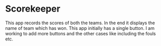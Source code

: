 # Scorekeeper
This app records the scores of both the teams. In the end it displays the name of team which has won.
This app initially has a single button.
I am working to add more buttons and the other cases like including the fouls etc.
